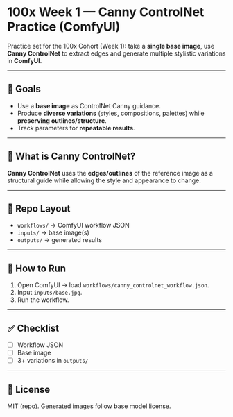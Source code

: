 # 100x Week 1 — Canny ControlNet Practice (ComfyUI)

Practice set for the 100x Cohort (Week 1): take a **single base image**, use **Canny ControlNet** to extract edges and generate multiple stylistic variations in **ComfyUI**.  

---

## 🎯 Goals
- Use a **base image** as ControlNet Canny guidance.  
- Produce **diverse variations** (styles, compositions, palettes) while **preserving outlines/structure**.  
- Track parameters for **repeatable results**.  

---

## 🧭 What is Canny ControlNet?
**Canny ControlNet** uses the **edges/outlines** of the reference image as a structural guide while allowing the style and appearance to change.  

---

## 📂 Repo Layout
- `workflows/` → ComfyUI workflow JSON  
- `inputs/` → base image(s)  
- `outputs/` → generated results  

---

## 🚀 How to Run
1. Open ComfyUI → load `workflows/canny_controlnet_workflow.json`.  
2. Input `inputs/base.jpg`.  
3. Run the workflow.  

---

## ✅ Checklist
- [ ] Workflow JSON  
- [ ] Base image  
- [ ] 3+ variations in `outputs/`  

---

## 📜 License
MIT (repo). Generated images follow base model license.
